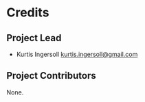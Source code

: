 Credits
=======

Project Lead
----------------

* Kurtis Ingersoll <kurtis.ingersoll@gmail.com>

Project Contributors
------------

None.

